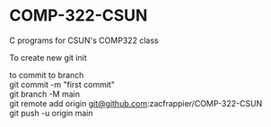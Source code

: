 # COMP-322-CSUN
C programs for CSUN's COMP322 class

 To create new
git init

to commit to branch <br>
git commit -m "first commit"<br>
git branch -M main<br>
git remote add origin git@github.com:zacfrappier/COMP-322-CSUN<br>
git push -u origin main<br>
